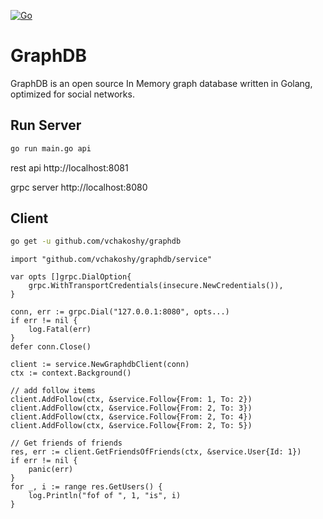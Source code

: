 [![Go](https://github.com/vchakoshy/graphdb/actions/workflows/go.yml/badge.svg?branch=main)](https://github.com/vchakoshy/graphdb/actions/workflows/go.yml)

# GraphDB 
GraphDB is an open source In Memory graph database written in Golang, optimized for social networks.

## Run Server 
```bash
go run main.go api
```

rest api http://localhost:8081 

grpc server http://localhost:8080

## Client 

```bash 
go get -u github.com/vchakoshy/graphdb
```

```golang
import "github.com/vchakoshy/graphdb/service"
```

```golang
var opts []grpc.DialOption{
    grpc.WithTransportCredentials(insecure.NewCredentials()),
}

conn, err := grpc.Dial("127.0.0.1:8080", opts...)
if err != nil {
    log.Fatal(err)
}
defer conn.Close()

client := service.NewGraphdbClient(conn)
ctx := context.Background()

// add follow items
client.AddFollow(ctx, &service.Follow{From: 1, To: 2})
client.AddFollow(ctx, &service.Follow{From: 2, To: 3})
client.AddFollow(ctx, &service.Follow{From: 2, To: 4})
client.AddFollow(ctx, &service.Follow{From: 2, To: 5})

// Get friends of friends 
res, err := client.GetFriendsOfFriends(ctx, &service.User{Id: 1})
if err != nil {
    panic(err)
}
for _, i := range res.GetUsers() {
    log.Println("fof of ", 1, "is", i)
}
```
